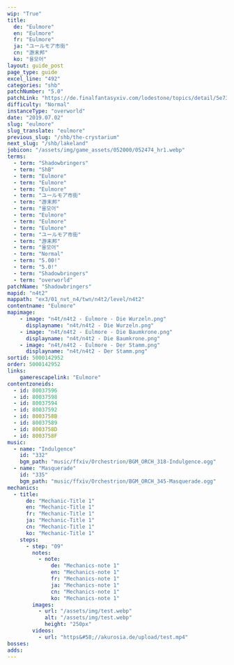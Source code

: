 ```yaml
---
wip: "True"
title:
  de: "Eulmore"
  en: "Eulmore"
  fr: "Eulmore"
  ja: "ユールモア市街"
  cn: "游末邦"
  ko: "율모어"
layout: guide_post
page_type: guide
excel_line: "492"
categories: "shb"
patchNumber: "5.0"
patchLink: "https://de.finalfantasyxiv.com/lodestone/topics/detail/5e73c51856d5f1a693b878db0301e239d767c3e9"
difficulty: "Normal"
instanceType: "overworld"
date: "2019.07.02"
slug: "eulmore"
slug_translate: "eulmore"
previous_slug: "/shb/the-crystarium"
next_slug: "/shb/lakeland"
jobicon: "/assets/img/game_assets/052000/052474_hr1.webp"
terms:
  - term: "Shadowbringers"
  - term: "ShB"
  - term: "Eulmore"
  - term: "Eulmore"
  - term: "Eulmore"
  - term: "ユールモア市街"
  - term: "游末邦"
  - term: "율모어"
  - term: "Eulmore"
  - term: "Eulmore"
  - term: "Eulmore"
  - term: "ユールモア市街"
  - term: "游末邦"
  - term: "율모어"
  - term: "Normal"
  - term: "5.00!"
  - term: "5.0!"
  - term: "Shadowbringers"
  - term: "overworld"
patchName: "Shadowbringers"
mapid: "n4t2"
mappath: "ex3/01_nvt_n4/twn/n4t2/level/n4t2"
contentname: "Eulmore"
mapimage:
    - image: "n4t/n4t2 - Eulmore - Die Wurzeln.png"
      displayname: "n4t/n4t2 - Die Wurzeln.png"
    - image: "n4t/n4t2 - Eulmore - Die Baumkrone.png"
      displayname: "n4t/n4t2 - Die Baumkrone.png"
    - image: "n4t/n4t2 - Eulmore - Der Stamm.png"
      displayname: "n4t/n4t2 - Der Stamm.png"
sortid: 5000142952
order: 5000142952
links:
    gamerescapelink: "Eulmore"
contentzoneids:
  - id: 80037596
  - id: 80037598
  - id: 80037594
  - id: 80037592
  - id: 8003758B
  - id: 80037589
  - id: 8003758D
  - id: 8003758F
music:
  - name: "Indulgence"
    id: "332"
    bgm_path: "music/ffxiv/Orchestrion/BGM_ORCH_318-Indulgence.ogg"
  - name: "Masquerade"
    id: "335"
    bgm_path: "music/ffxiv/Orchestrion/BGM_ORCH_345-Masquerade.ogg"
mechanics:
  - title:
      de: "Mechanic-Title 1"
      en: "Mechanic-Title 1"
      fr: "Mechanic-Title 1"
      ja: "Mechanic-Title 1"
      cn: "Mechanic-Title 1"
      ko: "Mechanic-Title 1"
    steps:
      - step: "09"
        notes:
          - note:
              de: "Mechanics-note 1"
              en: "Mechanics-note 1"
              fr: "Mechanics-note 1"
              ja: "Mechanics-note 1"
              cn: "Mechanics-note 1"
              ko: "Mechanics-note 1"
        images:
          - url: "/assets/img/test.webp"
            alt: "/assets/img/test.webp"
            height: "250px"
        videos:
          - url: "https&#58;//akurosia.de/upload/test.mp4"
bosses:
adds:
---
```

